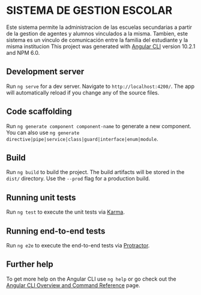 # SISTEMA DE GESTION ESCOLAR
Este sistema permite la administracion de las escuelas secundarias a partir de la gestion de agentes y alumnos vinculados a la misma. 
Tambien, este sistema es un vinculo de comunicación entre la familia del estudiante y la misma institucion
This project was generated with [Angular CLI](https://github.com/angular/angular-cli) version 10.2.1 and NPM 6.0.

## Development server

Run `ng serve` for a dev server. Navigate to `http://localhost:4200/`. The app will automatically reload if you change any of the source files.

## Code scaffolding

Run `ng generate component component-name` to generate a new component. You can also use `ng generate directive|pipe|service|class|guard|interface|enum|module`.

## Build

Run `ng build` to build the project. The build artifacts will be stored in the `dist/` directory. Use the `--prod` flag for a production build.

## Running unit tests

Run `ng test` to execute the unit tests via [Karma](https://karma-runner.github.io).

## Running end-to-end tests

Run `ng e2e` to execute the end-to-end tests via [Protractor](http://www.protractortest.org/).

## Further help

To get more help on the Angular CLI use `ng help` or go check out the [Angular CLI Overview and Command Reference](https://angular.io/cli) page.
